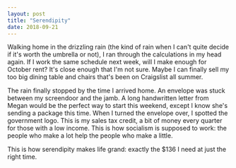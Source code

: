```yaml
---
layout: post
title: "Serendipity"
date: 2018-09-21
---
```


Walking home in the drizzling rain (the kind of rain when I can't quite decide if it's worth the umbrella or not), I ran through the calculations in my head again. If I work the same schedule next week, will I make enough for October rent? It's close enough that I'm not sure. Maybe I can finally sell my too big dining table and chairs that's been on Craigslist all summer.

The rain finally stopped by the time I arrived home. An envelope was stuck between my screendoor and the jamb. A long handwritten letter from Megan would be the perfect way to start this weekend, except I know she's sending a package this time. When I turned the envelope over, I spotted the government logo. This is my sales tax credit, a bit of money every quarter for those with a low income. This is how socialism is supposed to work: the people who make a lot help the people who make a little. 

This is how serendipity makes life grand: exactly the $136 I need at just the right time.
